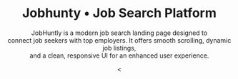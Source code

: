 <div align="center">

<h1> Jobhunty • Job Search Platform </h1>
<p>JobHuntly is a modern job search landing page designed to <br> connect job seekers with top employers. It offers smooth scrolling, dynamic job listings, <br> and a clean, responsive UI for an enhanced user experience.</p>

<
</div>
